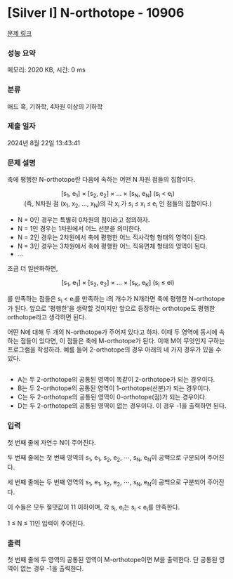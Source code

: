 # [Silver I] N-orthotope - 10906 

[문제 링크](https://www.acmicpc.net/problem/10906) 

### 성능 요약

메모리: 2020 KB, 시간: 0 ms

### 분류

애드 혹, 기하학, 4차원 이상의 기하학

### 제출 일자

2024년 8월 22일 13:43:41

### 문제 설명

<p>축에 평행한 N-orthotope란 다음에 속하는 어떤 N 차원 점들의 집합이다.</p>

<p style="text-align: center;">[s<sub>1</sub>, e<sub>1</sub>] × [s<sub>2</sub>, e<sub>2</sub>] × ... × [s<sub>N</sub>, e<sub>N</sub>] (s<sub>i</sub> < e<sub>i</sub>)<br>
(즉, N차원 점 (x<sub>1</sub>, x<sub>2</sub>, ..., x<sub>N</sub>)의 각 x<sub>i</sub> 가 s<sub>i</sub> ≤ x<sub>i</sub> ≤ e<sub>i</sub> 인 점들의 집합이다.)</p>

<ul>
	<li>N = 0인 경우는 특별히 0차원의 점이라고 정의하자. </li>
	<li>N = 1인 경우는 1차원에서 어느 선분을 의미한다. </li>
	<li>N = 2인 경우는 2차원에서 축에 평행한 어느 직사각형 형태의 영역이 된다. </li>
	<li>N = 3인 경우는 3차원에서 축에 평행한 어느 직육면체 형태의 영역이 된다. </li>
	<li>...</li>
</ul>

<p>조금 더 일반화하면,</p>

<p style="text-align: center;">[s<sub>1</sub>, e<sub>1</sub>] × [s<sub>2</sub>, e<sub>2</sub>] × ... × [s<sub>K</sub>, e<sub>K</sub>] (s<sub>i</sub> ≤ ei)</p>

<p>를 만족하는 점들은 s<sub>i</sub> < e<sub>i</sub>를 만족하는 i의 개수가 N개라면 축에 평행한 N-orthotope가 된다. 앞으로 '평행한'을 생략할 것이지만 앞으로 등장하는 orthotope도 평행한 orthotope라고 생각하면 된다.</p>

<p>어떤 N에 대해 두 개의 N-orthotope가 주어져 있다고 하자. 이때 두 영역에 동시에 속하는 점들이 있다면, 이 점들은 축에 M-orthotope가 된다. 이때 M이 무엇인지 구하는 프로그램을 작성하라. 예를 들어 2-orthotope의 경우 아래의 네 가지 경우가 있을 수 있다.</p>

<p style="text-align: center;"><img alt="" src=""></p>

<ul>
	<li>A는 두 2-orthotope의 공통된 영역이 똑같이 2-orthotope가 되는 경우이다. </li>
	<li>B는 두 2-orthotope의 공통된 영역이 1-orthotope(선분)가 되는 경우이다.</li>
	<li>C는 두 2-orthotope의 공통된 영역이 0-orthotope(점)가 되는 경우이다.</li>
	<li>D는 두 2-orthotope의 공통된 영역이 없는 경우이다. 이 경우 -1을 출력하면 된다.</li>
</ul>

### 입력 

 <p>첫 번째 줄에 자연수 N이 주어진다.</p>

<p>두 번째 줄에는 첫 번째 영역의 s<sub>1</sub>, e<sub>1</sub>, s<sub>2</sub>, e<sub>2</sub>, ⋯, s<sub>N</sub>, e<sub>N</sub>이 공백으로 구분되어 주어진다.</p>

<p>세 번째 줄에는 두 번째 영역의 s<sub>1</sub>, e<sub>1</sub>, s<sub>2</sub>, e<sub>2</sub>, ⋯, s<sub>N</sub>, e<sub>N</sub>이 공백으로 구분되어 주어진다.</p>

<p>이 수들은 모두 절댓값이 11 이하이며, 각 s<sub>i</sub>, e<sub>i</sub>는 s<sub>i</sub> < e<sub>i</sub>를 만족한다.</p>

<p>1 ≤ N ≤ 11인 입력이 주어진다.</p>

### 출력 

 <p>첫 번째 줄에 두 영역의 공통된 영역이 M-orthotope이면 M을 출력한다. 단 공통된 영역이 없는 경우 -1을 출력한다.</p>

